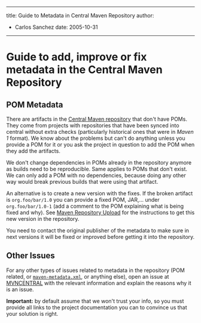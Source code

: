 ---

title: Guide to Metadata in Central Maven Repository
author: 
- Carlos Sanchez
date: 2005-10-31
----------------

<!--
Licensed to the Apache Software Foundation (ASF) under one
or more contributor license agreements.  See the NOTICE file
distributed with this work for additional information
regarding copyright ownership.  The ASF licenses this file
to you under the Apache License, Version 2.0 (the
"License"); you may not use this file except in compliance
with the License.  You may obtain a copy of the License at

http://www.apache.org/licenses/LICENSE-2.0

Unless required by applicable law or agreed to in writing,
software distributed under the License is distributed on an
"AS IS" BASIS, WITHOUT WARRANTIES OR CONDITIONS OF ANY
KIND, either express or implied.  See the License for the
specific language governing permissions and limitations
under the License.
-->

# Guide to add, improve or fix metadata in the Central Maven Repository

## POM Metadata

There are artifacts in the [Central Maven repository](./) that don&apos;t have POMs. They come from projects with repositories that have been synced into central without extra checks \(particularly historical ones that were in _Maven 1_ format\). We know about the problems but can&apos;t do anything unless you provide a POM for it or you ask the project in question to add the POM when they add the artifacts.

We don&apos;t change dependencies in POMs already in the repository anymore as builds need to be reproducible. Same applies to POMs that don&apos;t exist. We can only add a POM with no dependencies, because doing any other way would break previous builds that were using that artifact.

An alternative is to create a new version with the fixes. If the broken artifact is `org.foo/bar/1.0` you can provide a fixed POM, JAR,... under `org.foo/bar/1.0-1` \(add a comment to the POM explaining what is being fixed and why\). See [Maven Repository Upload](./guide-central-repository-upload.html) for the instructions to get this new version in the repository.

You need to contact the original publisher of the metadata to make sure in next versions it will be fixed or improved before getting it into the repository.

## Other Issues

For any other types of issues related to metadata in the repository \(POM related, or [`maven-metadata.xml`](/ref/current/maven-repository-metadata/), or anything else\), open an issue at [MVNCENTRAL](https://issues.sonatype.org/browse/MVNCENTRAL) with the relevant information and explain the reasons why it is an issue.

**Important:** by default assume that we won&apos;t trust your info, so you must provide all links to the project documentation you can to convince us that your solution is right.

